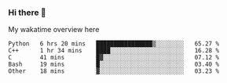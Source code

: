 ### Hi there 👋

<!--
**Jassy930/Jassy930** is a ✨ _special_ ✨ repository because its `README.md` (this file) appears on your GitHub profile.

Here are some ideas to get you started:

- 🔭 I’m currently working on ...
- 🌱 I’m currently learning ...
- 👯 I’m looking to collaborate on ...
- 🤔 I’m looking for help with ...
- 💬 Ask me about ...
- 📫 How to reach me: ...
- 😄 Pronouns: ...
- ⚡ Fun fact: ...
-->

My wakatime overview here
<!--START_SECTION:waka-->
```text
Python   6 hrs 20 mins   ████████████████▒░░░░░░░░   65.27 % 
C++      1 hr 34 mins    ████░░░░░░░░░░░░░░░░░░░░░   16.28 % 
C        41 mins         █▓░░░░░░░░░░░░░░░░░░░░░░░   07.12 % 
Bash     19 mins         █░░░░░░░░░░░░░░░░░░░░░░░░   03.40 % 
Other    18 mins         ▓░░░░░░░░░░░░░░░░░░░░░░░░   03.23 % 
```
<!--END_SECTION:waka-->
